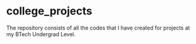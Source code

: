 # college_projects
The repository consists of all the codes that  I have created for projects at my BTech Undergrad Level.
